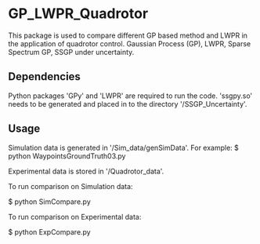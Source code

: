 # GP_LWPR_Quadrotor

This package is used to compare different GP based method and LWPR in the application of quadrotor control.
Gaussian Process (GP), 
LWPR, 
Sparse Spectrum GP, 
SSGP under uncertainty.

## Dependencies

Python packages 'GPy' and 'LWPR' are required to run the code. 'ssgpy.so' needs to be generated and placed in to the directory '/SSGP_Uncertainty'.

## Usage

Simulation data is generated in '/Sim_data/genSimData'. For example:
$ python WaypointsGroundTruth03.py

Experimental data is stored in '/Quadrotor_data'.

To run comparison on Simulation data:

$ python SimCompare.py

To run comparison on Experimental data:

$ python ExpCompare.py

